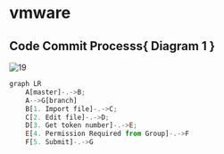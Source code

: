 # vmware
## Code Commit Processs{ Diagram 1 }
![19](https://user-images.githubusercontent.com/66588814/129146617-9b9f4206-6eaf-4dca-a808-923bb718fcbd.PNG)

```js
graph LR
    A[master]-.->B;
    A-->G[branch]
    B[1. Import file]-.->C;
    C[2. Edit file]-.->D;
    D[3. Get token number]-.->E;
    E[4. Permission Required from Group]-.->F
    F[5. Submit]-.->G
```



